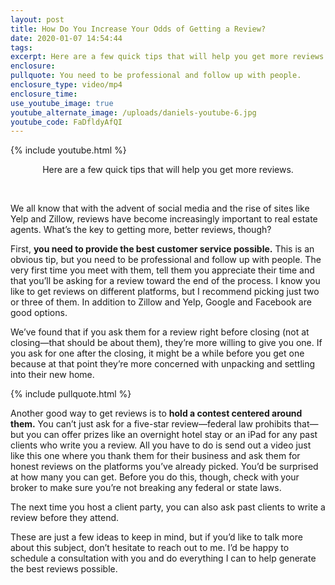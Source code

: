 ```yaml
---
layout: post
title: How Do You Increase Your Odds of Getting a Review?
date: 2020-01-07 14:54:44
tags:
excerpt: Here are a few quick tips that will help you get more reviews.
enclosure:
pullquote: You need to be professional and follow up with people.
enclosure_type: video/mp4
enclosure_time:
use_youtube_image: true
youtube_alternate_image: /uploads/daniels-youtube-6.jpg
youtube_code: FaDfldyAfQI
---
```


{% include youtube.html %}

<center>Here are a few quick tips that will help you get more reviews.</center>

&nbsp;

We all know that with the advent of social media and the rise of sites like Yelp and Zillow, reviews have become increasingly important to real estate agents. What’s the key to getting more, better reviews, though?

First, **you need to provide the best customer service possible.** This is an obvious tip, but you need to be professional and follow up with people. The very first time you meet with them, tell them you appreciate their time and that you’ll be asking for a review toward the end of the process. I know you like to get reviews on different platforms, but I recommend picking just two or three of them. In addition to Zillow and Yelp, Google and Facebook are good options.&nbsp;

We’ve found that if you ask them for a review right before closing (not at closing—that should be about them), they’re more willing to give you one. If you ask for one after the closing, it might be a while before you get one because at that point they’re more concerned with unpacking and settling into their new home.&nbsp;

{% include pullquote.html %}

Another good way to get reviews is to **hold a contest centered around them.** You can’t just ask for a five-star review—federal law prohibits that—but you can offer prizes like an overnight hotel stay or an iPad for any past clients who write you a review. All you have to do is send out a video just like this one where you thank them for their business and ask them for honest reviews on the platforms you’ve already picked. You’d be surprised at how many you can get. Before you do this, though, check with your broker to make sure you’re not breaking any federal or state laws.&nbsp;

The next time you host a client party, you can also ask past clients to write a review before they attend.&nbsp;

These are just a few ideas to keep in mind, but if you’d like to talk more about this subject, don’t hesitate to reach out to me. I’d be happy to schedule a consultation with you and do everything I can to help generate the best reviews possible.&nbsp;